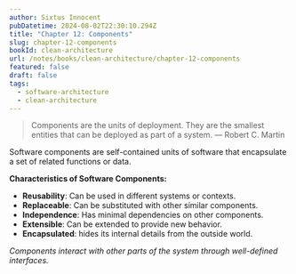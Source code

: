 ```yaml
---
author: Sixtus Innocent
pubDatetime: 2024-08-02T22:30:10.294Z
title: "Chapter 12: Components"
slug: chapter-12-components
bookId: clean-architecture
url: /notes/books/clean-architecture/chapter-12-components
featured: false
draft: false
tags:
  - software-architecture
  - clean-architecture
---
```


> Components are the units of deployment. They are the smallest entities that can be deployed as part of a system. — Robert C. Martin

Software components are self-contained units of software that encapsulate a set of related functions or data.

**Characteristics of Software Components:**

- **Reusability**: Can be used in different systems or contexts.
- **Replaceable**: Can be substituted with other similar components.
- **Independence**: Has minimal dependencies on other components.
- **Extensible**: Can be extended to provide new behavior.
- **Encapsulated**: hides its internal details from the outside world.

_Components interact with other parts of the system through well-defined interfaces._
